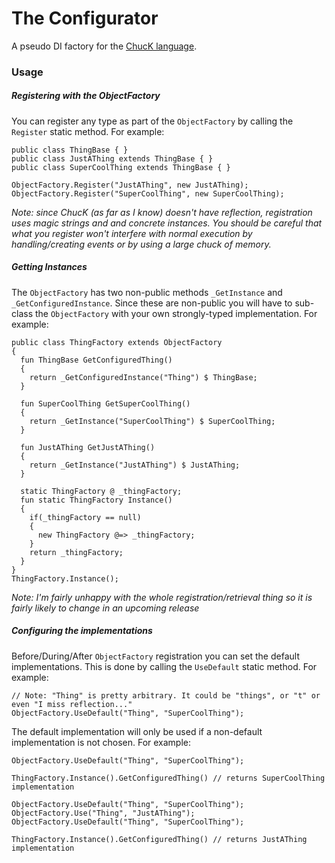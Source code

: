 # The Configurator #
A pseudo DI factory for the [ChucK language](http://chuck.cs.princeton.edu/).

### Usage ###

##### Registering with the ObjectFactory #####
You can register any type as part of the `ObjectFactory` by calling the `Register` static method. For example:

```
public class ThingBase { }
public class JustAThing extends ThingBase { }
public class SuperCoolThing extends ThingBase { }

ObjectFactory.Register("JustAThing", new JustAThing);
ObjectFactory.Register("SuperCoolThing", new SuperCoolThing);
```

*Note: since ChucK (as far as I know) doesn't have reflection,
registration uses magic strings and and concrete instances.
You should be careful that what you register won't interfere with normal execution by
handling/creating events or by using a large chuck of memory.*

##### Getting Instances #####
The `ObjectFactory` has two non-public methods `_GetInstance` and `_GetConfiguredInstance`.
Since these are non-public you will have to sub-class the `ObjectFactory` with your own strongly-typed implementation.
For example:

```
public class ThingFactory extends ObjectFactory
{
  fun ThingBase GetConfiguredThing()
  {
    return _GetConfiguredInstance("Thing") $ ThingBase;
  }

  fun SuperCoolThing GetSuperCoolThing()
  {
    return _GetInstance("SuperCoolThing") $ SuperCoolThing;
  }

  fun JustAThing GetJustAThing()
  {
    return _GetInstance("JustAThing") $ JustAThing;
  }

  static ThingFactory @ _thingFactory;
  fun static ThingFactory Instance()
  {
    if(_thingFactory == null)
    {
      new ThingFactory @=> _thingFactory;
    }
    return _thingFactory;
  }
}
ThingFactory.Instance();
```

*Note: I'm fairly unhappy with the whole registration/retrieval thing
so it is fairly likely to change in an upcoming release*

##### Configuring the implementations #####
Before/During/After `ObjectFactory` registration you can set the default implementations.
This is done by calling the `UseDefault` static method. For example:

```
// Note: "Thing" is pretty arbitrary. It could be "things", or "t" or even "I miss reflection..."
ObjectFactory.UseDefault("Thing", "SuperCoolThing");
```

The default implementation will only be used if a non-default implementation is not chosen. For example:

```
ObjectFactory.UseDefault("Thing", "SuperCoolThing");

ThingFactory.Instance().GetConfiguredThing() // returns SuperCoolThing implementation
```

```
ObjectFactory.UseDefault("Thing", "SuperCoolThing");
ObjectFactory.Use("Thing", "JustAThing");
ObjectFactory.UseDefault("Thing", "SuperCoolThing");

ThingFactory.Instance().GetConfiguredThing() // returns JustAThing implementation
```
